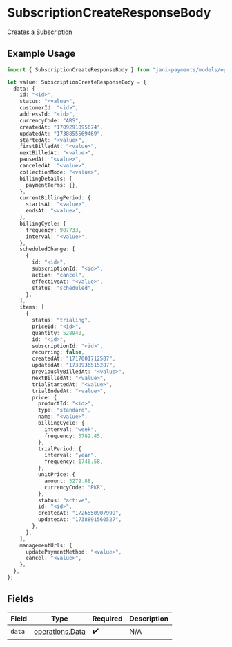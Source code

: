 # SubscriptionCreateResponseBody

Creates a Subscription

## Example Usage

```typescript
import { SubscriptionCreateResponseBody } from "jani-payments/models/operations";

let value: SubscriptionCreateResponseBody = {
  data: {
    id: "<id>",
    status: "<value>",
    customerId: "<id>",
    addressId: "<id>",
    currencyCode: "ARS",
    createdAt: "1709291095674",
    updatedAt: "1738855569469",
    startedAt: "<value>",
    firstBilledAt: "<value>",
    nextBilledAt: "<value>",
    pausedAt: "<value>",
    canceledAt: "<value>",
    collectionMode: "<value>",
    billingDetails: {
      paymentTerms: {},
    },
    currentBillingPeriod: {
      startsAt: "<value>",
      endsAt: "<value>",
    },
    billingCycle: {
      frequency: 907733,
      interval: "<value>",
    },
    scheduledChange: [
      {
        id: "<id>",
        subscriptionId: "<id>",
        action: "cancel",
        effectiveAt: "<value>",
        status: "scheduled",
      },
    ],
    items: [
      {
        status: "trialing",
        priceId: "<id>",
        quantity: 528940,
        id: "<id>",
        subscriptionId: "<id>",
        recurring: false,
        createdAt: "1717001712587",
        updatedAt: "1738936515287",
        previouslyBilledAt: "<value>",
        nextBilledAt: "<value>",
        trialStartedAt: "<value>",
        trialEndedAt: "<value>",
        price: {
          productId: "<id>",
          type: "standard",
          name: "<value>",
          billingCycle: {
            interval: "week",
            frequency: 3782.45,
          },
          trialPeriod: {
            interval: "year",
            frequency: 1746.58,
          },
          unitPrice: {
            amount: 3279.88,
            currencyCode: "PKR",
          },
          status: "active",
          id: "<id>",
          createdAt: "1726550907999",
          updatedAt: "1738891560527",
        },
      },
    ],
    managementUrls: {
      updatePaymentMethod: "<value>",
      cancel: "<value>",
    },
  },
};
```

## Fields

| Field                                              | Type                                               | Required                                           | Description                                        |
| -------------------------------------------------- | -------------------------------------------------- | -------------------------------------------------- | -------------------------------------------------- |
| `data`                                             | [operations.Data](../../models/operations/data.md) | :heavy_check_mark:                                 | N/A                                                |